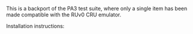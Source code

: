 This is a backport of the PA3 test suite, 
where only a single item has been made compatible with the RUv0 CRU emulator.

Installation instructions:

 